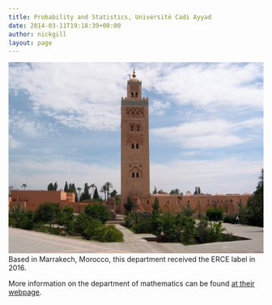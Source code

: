```yaml
---
title: Probability and Statistics, Université Cadi Ayyad
date: 2014-03-11T19:18:39+00:00
author: nickgill
layout: page
---
```



<img src = "uca.jpg" style="width: 600px;" style="align: center"><br>
Based in Marrakech, Morocco, this department received the ERCE label in 2016.

More information on the department of mathematics can be found <a href = "https://sites.google.com/a/uca.ma/statistics-and-probability-seminar-marrakesh-group/home">at their webpage</a>.


